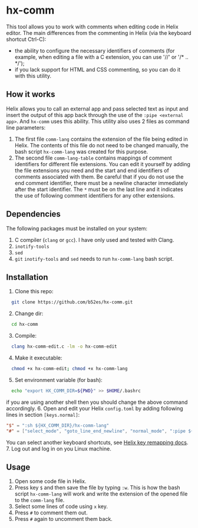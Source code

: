 # hx-comm
This tool allows you to work with comments when editing code in Helix editor.
The main differences from the commenting in Helix (via the keyboard shortcut Ctrl-C):
- the ability to configure the necessary identifiers of comments (for example, when editing a file with a C extension, you can use '//' or '/* .. */');
- if you lack support for HTML and CSS commenting, so you can do it with this utility.

## How it works
Helix allows you to call an external app and pass selected text as input and insert the output of this app back through the use of the `:pipe <external app>`. And `hx-comm` uses this ability.
This utility also uses 2 files as command line parameters:
1. The first file `comm-lang` contains the extension of the file being edited in Helix. The contents of this file do not need to be changed manually, the bash script `hx-comm-lang` was created for this purpose.
2. The second file `comm-lang-table` contains mappings of comment identifiers for different file extensions. You can edit it yourself by adding the file extensions you need and the start and end identifiers of comments associated with them. Be careful that if you do not use the end comment identifier, there must be a newline character immediately after the start identifier. The `*` must be on the last line and it indicates the use of following comment identifiers for any other extensions.

## Dependencies
The following packages must be installed on your system:
1. C compiler (`clang` or `gcc`). I have only used and tested with Clang.
2. `inotify-tools`
3. `sed`
4. `git`
`inotify-tools` and `sed` needs to run `hx-comm-lang` bash script.

## Installation
1. Clone this repo:
```sh
  git clone https://github.com/b52es/hx-comm.git
```
2. Change dir:
```sh
  cd hx-comm
```
3. Compile:
```sh
  clang hx-comm-edit.c -lm -o hx-comm-edit
```
4. Make it executable:
```sh
  chmod +x hx-comm-edit; chmod +x hx-comm-lang
```
5. Set environment variable (for bash):
```sh
  echo "export HX_COMM_DIR=${PWD}" >> $HOME/.bashrc
```
if you are using another shell then you should change the above command accordingly.
6. Open and edit your Helix `config.toml` by adding following lines in section `[keys.normal]`:
```toml
"$" = ":sh ${HX_COMM_DIR}/hx-comm-lang"
"#" = ["select_mode", "goto_line_end_newline", "normal_mode", ":pipe ${HX_COMM_DIR}/hx-comm-edit ${HX_COMM_DIR}/comm-lang ${HX_COMM_DIR}/comm-lang-table"]

```
You can select another keyboard shortcuts, see [Helix key remapping docs](https://docs.helix-editor.com/remapping.html).
7. Log out and log in on you Linux machine.

## Usage
1. Open some code file in Helix.
2. Press key `$` and then save the file by typing `:w`. This is how the bash script `hx-comm-lang` will work and write the extension of the opened file to the `comm-lang` file.
3. Select some lines of code using `x` key.
4. Press `#` to comment them out.
5. Press `#` again to uncomment them back.

